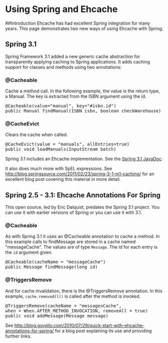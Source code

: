 ---
---
# Using Spring and Ehcache

 

##Introduction
Ehcache has had excellent Spring integration for many years. This page demonstrates two new ways of using Ehcache with Spring.

## Spring 3.1
Spring Framework 3.1 added a new generic cache abstraction for transparently applying caching to Spring applications.
It adds caching support for classes and methods using two annotations:

### @Cacheable
Cache a method call.
In the following example, the value is the return type, a Manual. The key is extracted from the ISBN argument using the id.

<pre>
@Cacheable(value="manual", key="#isbn.id")
public Manual findManual(ISBN isbn, boolean checkWarehouse)
</pre>

### @CacheEvict
Clears the cache when called.

<pre>
@CacheEvict(value = "manuals", allEntries=true)
public void loadManuals(InputStream batch)
</pre>

Spring 3.1 includes an Ehcache implementation. See the [ Spring 3.1 JavaDoc](http://static.springsource.org/spring/docs/3.1.0.M1/javadoc-api/org/springframework/cache/ehcache/package-summary.html).

It also does much more with SpEL expressions. See <http://blog.springsource.com/2011/02/23/spring-3-1-m1-caching/> for an excellent blog post covering this material in more detail.

## Spring 2.5 - 3.1: Ehcache Annotations For Spring
This open source, led by Eric Dalquist, predates the Spring 3.1 project. You can use it with earlier versions of Spring or you
can use it with 3.1.

### @Cacheable
As with Spring 3.1 it uses an @Cacheable annotation to cache a method. In this example calls to findMessage are stored in a cache
named "messageCache". The values are of type `Message`. The id for each entry is the `id` argument given.

<pre>
@Cacheable(cacheName = "messageCache")
public Message findMessage(long id)
</pre>

### @TriggersRemove
And for cache invalidation, there is the @TriggersRemove annotation.
In this example, `cache.removeAll()` is called after the method is invoked.

<pre>
@TriggersRemove(cacheName = "messagesCache",
when = When.AFTER_METHOD_INVOCATION, removeAll = true)
public void addMessage(Message message)
</pre>

See <http://blog.goyello.com/2010/07/29/quick-start-with-ehcache-annotations-for-spring/> for a blog post explaining its use
and providing further links.
